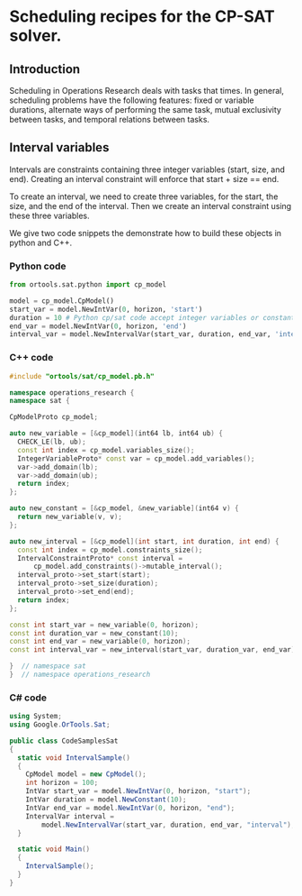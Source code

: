 # Scheduling recipes for the CP-SAT solver.



## Introduction

Scheduling in Operations Research deals with tasks that times. In general,
scheduling problems have the following features: fixed or variable durations,
alternate ways of performing the same task, mutual exclusivity between tasks,
and temporal relations between tasks.

## Interval variables

Intervals are constraints containing three integer variables (start, size, and
end). Creating an interval constraint will enforce that start + size == end.

To create an interval, we need to create three variables, for the start, the
size, and the end of the interval. Then we create an interval constraint using
these three variables.

We give two code snippets the demonstrate how to build these objects in python
and C++.

### Python code

```python
from ortools.sat.python import cp_model

model = cp_model.CpModel()
start_var = model.NewIntVar(0, horizon, 'start')
duration = 10 # Python cp/sat code accept integer variables or constants.
end_var = model.NewIntVar(0, horizon, 'end')
interval_var = model.NewIntervalVar(start_var, duration, end_var, 'interval')
```

### C++ code

```cpp
#include "ortools/sat/cp_model.pb.h"

namespace operations_research {
namespace sat {

CpModelProto cp_model;

auto new_variable = [&cp_model](int64 lb, int64 ub) {
  CHECK_LE(lb, ub);
  const int index = cp_model.variables_size();
  IntegerVariableProto* const var = cp_model.add_variables();
  var->add_domain(lb);
  var->add_domain(ub);
  return index;
};

auto new_constant = [&cp_model, &new_variable](int64 v) {
  return new_variable(v, v);
};

auto new_interval = [&cp_model](int start, int duration, int end) {
  const int index = cp_model.constraints_size();
  IntervalConstraintProto* const interval =
      cp_model.add_constraints()->mutable_interval();
  interval_proto->set_start(start);
  interval_proto->set_size(duration);
  interval_proto->set_end(end);
  return index;
};

const int start_var = new_variable(0, horizon);
const int duration_var = new_constant(10);
const int end_var = new_variable(0, horizon);
const int interval_var = new_interval(start_var, duration_var, end_var);

}  // namespace sat
}  // namespace operations_research
```

### C\# code

```cs
using System;
using Google.OrTools.Sat;

public class CodeSamplesSat
{
  static void IntervalSample()
  {
    CpModel model = new CpModel();
    int horizon = 100;
    IntVar start_var = model.NewIntVar(0, horizon, "start");
    IntVar duration = model.NewConstant(10);
    IntVar end_var = model.NewIntVar(0, horizon, "end");
    IntervalVar interval =
        model.NewIntervalVar(start_var, duration, end_var, "interval");
  }

  static void Main()
  {
    IntervalSample();
  }
}
```
